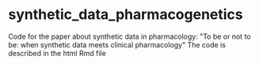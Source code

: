 # synthetic_data_pharmacogenetics
Code for the paper about synthetic data in pharmacology: "To be or not to be: when synthetic data meets clinical pharmacology"
The code is described in the html Rmd file
